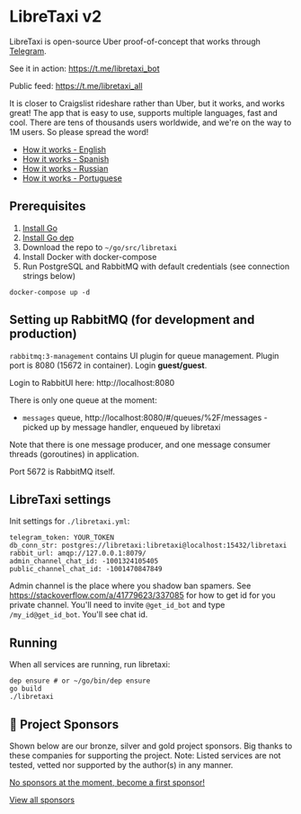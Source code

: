 # LibreTaxi v2

LibreTaxi is open-source Uber proof-of-concept that works through [Telegram](https://telegram.org/).

See it in action: https://t.me/libretaxi_bot

Public feed: https://t.me/libretaxi_all

It is closer to Craigslist rideshare rather than Uber, but it works, and works great! The app that is easy to use, supports multiple languages, fast and cool. There are tens of thousands users worldwide, and we're on the way to 1M users. So please spread the word!

* [How it works - English](https://telegra.ph/LibreTaxi-20---you-will-love-it-02-02)
* [How it works - Spanish](https://telegra.ph/LibreTaxi-20---te-va-a-enamorar-02-09)
* [How it works - Russian](https://telegra.ph/Novaya-versiya-Libre-taksi-vam-ponravitsya-02-08)
* [How it works - Portuguese](https://telegra.ph/LibreTaxi-20---Vai-o-amar-02-12)

## Prerequisites

1. [Install Go](https://golang.org/doc/install)
2. [Install Go dep](https://github.com/golang/dep)
3. Download the repo to `~/go/src/libretaxi`
4. Install Docker with docker-compose
5. Run PostgreSQL and RabbitMQ with default credentials (see connection strings below)
```
docker-compose up -d
```

## Setting up RabbitMQ (for development and production)

`rabbitmq:3-management` contains UI plugin for queue management. Plugin port is 8080 (15672 in container).
Login **guest/guest**.

Login to RabbitUI here: http://localhost:8080

There is only one queue at the moment:

* `messages` queue, http://localhost:8080/#/queues/%2F/messages - picked up by message handler, enqueued by libretaxi

Note that there is one message producer, and one message consumer threads (goroutines) in application.

Port 5672 is RabbitMQ itself.

## LibreTaxi settings

Init settings for `./libretaxi.yml`:

```
telegram_token: YOUR_TOKEN
db_conn_str: postgres://libretaxi:libretaxi@localhost:15432/libretaxi
rabbit_url: amqp://127.0.0.1:8079/
admin_channel_chat_id: -1001324105405
public_channel_chat_id: -1001470847849
```

Admin channel is the place where you shadow ban spamers. 
See https://stackoverflow.com/a/41779623/337085 for how to get id for you private channel.
You'll need to invite `@get_id_bot` and type `/my_id@get_id_bot`. You'll see chat id.

## Running

When all services are running, run libretaxi:

```
dep ensure # or ~/go/bin/dep ensure
go build
./libretaxi
```

## 🌟 Project Sponsors

Shown below are our bronze, silver and gold project sponsors.
Big thanks to these companies for supporting the project.
Note: Listed services are not tested, vetted nor supported by the author(s) in any manner.

[No sponsors at the moment, become a first sponsor!](https://github.com/sponsors/ro31337)

[View all sponsors](https://github.com/sponsors/ro31337)
